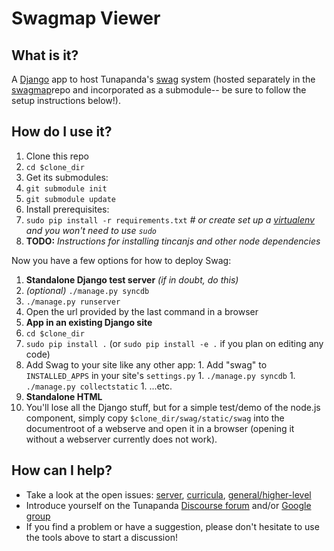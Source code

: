 # Swagmap Viewer

## What is it?
A [Django](http://django.readthedocs.org/en/latest/) app to host Tunapanda's [swag](https://github.com/tunapanda/swag/blob/master/Readme.md) system (hosted separately in the  [swagmap](https://github.com/tunapanda/swagmap)repo and incorporated as a submodule-- be sure to follow the setup instructions below!).

## How do I use it?
1. Clone this repo
1. `cd $clone_dir`
1. Get its submodules:
  1. `git submodule init`
  1. `git submodule update`
1. Install prerequisites:
  1. `sudo pip install -r requirements.txt`  *# or create set up a [virtualenv](https://virtualenv.pypa.io/en/latest/) and you won't need to use `sudo`*
  1. **TODO:** *Instructions for installing tincanjs and other node dependencies*

Now you have a few options for how to deploy Swag:

1. **Standalone Django test server** *(if in doubt, do this)*
  1. *(optional)* `./manage.py syncdb`
  1. `./manage.py runserver`
  1. Open the url provided by the last command in a browser
1. **App in an existing Django site**
  1. `cd $clone_dir`
  1. `sudo pip install .` (or `sudo pip install -e .` if you plan on editing any code)
  1. Add Swag to your site like any other app:
    1. Add "swag" to `INSTALLED_APPS` in your site's `settings.py`
    1. `./manage.py syncdb`
    1. `./manage.py collectstatic`
    1. ...etc.
1. **Standalone HTML**
  1. You'll lose all the Django stuff, but for a simple test/demo of the node.js component, simply copy `$clone_dir/swag/static/swag` into the documentroot of a webserve and open it in a browser (opening it without a webserver currently does not work). 
  
## How can I help?
  * Take a look at the open issues: [server](https://github.com/tunapanda/swagmap/issues),  [curricula](https://github.com/tunapanda/swagmaps/issues), [general/higher-level](https://github.com/tunapanda/swag/issues)
  * Introduce yourself on the Tunapanda [Discourse forum](discourse.tunapanda.org) and/or [Google group](https://groups.google.com/forum/#!forum/tunapanda) 
  * If you find a problem or have a suggestion, please don't hesitate to use the tools above to start a discussion!
